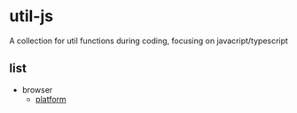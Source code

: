 # util-js

A collection for util functions during coding, focusing on javacript/typescript

## list

* browser
  * [platform](./browser/platform.ts)
